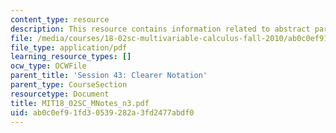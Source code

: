 ```yaml
---
content_type: resource
description: This resource contains information related to abstract partial differentiation.
file: /media/courses/18-02sc-multivariable-calculus-fall-2010/ab0c0ef91fd30539282a3fd2477abdf0_MIT18_02SC_MNotes_n3.pdf
file_type: application/pdf
learning_resource_types: []
ocw_type: OCWFile
parent_title: 'Session 43: Clearer Notation'
parent_type: CourseSection
resourcetype: Document
title: MIT18_02SC_MNotes_n3.pdf
uid: ab0c0ef9-1fd3-0539-282a-3fd2477abdf0
---
```

